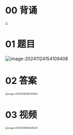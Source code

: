 # 00 背诵

<img src="https://cvp.oss-cn-shanghai.aliyuncs.com/202507051836578.png" style="zoom:50%;" />



# 01 题目

![image-20241124154109408](https://cvp.oss-cn-shanghai.aliyuncs.com/202411241541500.png)



# 02 答案

<img src="https://cvp.oss-cn-shanghai.aliyuncs.com/202507061657083.png" alt="image-20250706165740842" style="zoom:50%;" />



# 03 视频

<img src="https://cvp.oss-cn-shanghai.aliyuncs.com/202411280942598.png" alt="image-20241128094209230" style="zoom:50%;" />
